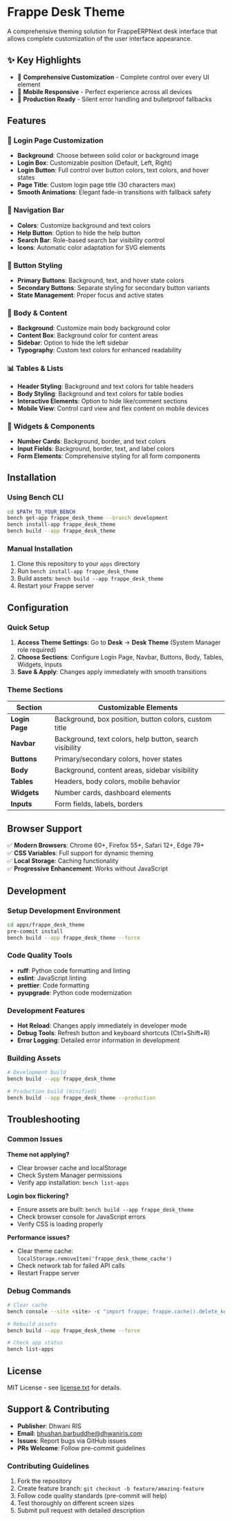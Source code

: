 # Frappe Desk Theme

A comprehensive theming solution for FrappeERPNext desk interface that allows complete customization of the user interface appearance.

## ✨ **Key Highlights**

- 🎨 **Comprehensive Customization** - Complete control over every UI element
- 📱 **Mobile Responsive** - Perfect experience across all devices
- 🔧 **Production Ready** - Silent error handling and bulletproof fallbacks

## Features

### 🎨 **Login Page Customization**
- **Background**: Choose between solid color or background image
- **Login Box**: Customizable position (Default, Left, Right)
- **Login Button**: Full control over button colors, text colors, and hover states
- **Page Title**: Custom login page title (30 characters max)
- **Smooth Animations**: Elegant fade-in transitions with fallback safety

### 🧭 **Navigation Bar**
- **Colors**: Customize background and text colors
- **Help Button**: Option to hide the help button
- **Search Bar**: Role-based search bar visibility control
- **Icons**: Automatic color adaptation for SVG elements

### 🔘 **Button Styling**
- **Primary Buttons**: Background, text, and hover state colors
- **Secondary Buttons**: Separate styling for secondary button variants
- **State Management**: Proper focus and active states

### 📄 **Body & Content**
- **Background**: Customize main body background color
- **Content Box**: Background color for content areas
- **Sidebar**: Option to hide the left sidebar
- **Typography**: Custom text colors for enhanced readability

### 📊 **Tables & Lists**
- **Header Styling**: Background and text colors for table headers
- **Body Styling**: Background and text colors for table bodies
- **Interactive Elements**: Option to hide like/comment sections
- **Mobile View**: Control card view and flex content on mobile devices

### 🎯 **Widgets & Components**
- **Number Cards**: Background, border, and text colors
- **Input Fields**: Background, border, text, and label colors
- **Form Elements**: Comprehensive styling for all form components

## Installation

### Using Bench CLI
```bash
cd $PATH_TO_YOUR_BENCH
bench get-app frappe_desk_theme --branch development
bench install-app frappe_desk_theme
bench build --app frappe_desk_theme
```

### Manual Installation
1. Clone this repository to your `apps` directory
2. Run `bench install-app frappe_desk_theme`
3. Build assets: `bench build --app frappe_desk_theme`
4. Restart your Frappe server

## Configuration

### **Quick Setup**
1. **Access Theme Settings**: Go to **Desk** → **Desk Theme** (System Manager role required)
2. **Choose Sections**: Configure Login Page, Navbar, Buttons, Body, Tables, Widgets, Inputs
3. **Save & Apply**: Changes apply immediately with smooth transitions

### **Theme Sections**
| Section | Customizable Elements |
|---------|----------------------|
| **Login Page** | Background, box position, button colors, custom title |
| **Navbar** | Background, text colors, help button, search visibility |
| **Buttons** | Primary/secondary colors, hover states |
| **Body** | Background, content areas, sidebar visibility |
| **Tables** | Headers, body colors, mobile behavior |
| **Widgets** | Number cards, dashboard elements |
| **Inputs** | Form fields, labels, borders |

## Browser Support

✅ **Modern Browsers**: Chrome 60+, Firefox 55+, Safari 12+, Edge 79+  
✅ **CSS Variables**: Full support for dynamic theming  
✅ **Local Storage**: Caching functionality  
✅ **Progressive Enhancement**: Works without JavaScript  

## Development

### **Setup Development Environment**
```bash
cd apps/frappe_desk_theme
pre-commit install
bench build --app frappe_desk_theme --force
```

### **Code Quality Tools**
- **ruff**: Python code formatting and linting
- **eslint**: JavaScript linting
- **prettier**: Code formatting
- **pyupgrade**: Python code modernization

### **Development Features**
- **Hot Reload**: Changes apply immediately in developer mode
- **Debug Tools**: Refresh button and keyboard shortcuts (Ctrl+Shift+R)
- **Error Logging**: Detailed error information in development

### **Building Assets**
```bash
# Development build
bench build --app frappe_desk_theme

# Production build (minified)
bench build --app frappe_desk_theme --production
```

## Troubleshooting

### **Common Issues**

**Theme not applying?**
- Clear browser cache and localStorage
- Check System Manager permissions
- Verify app installation: `bench list-apps`

**Login box flickering?**
- Ensure assets are built: `bench build --app frappe_desk_theme`
- Check browser console for JavaScript errors
- Verify CSS is loading properly

**Performance issues?**
- Clear theme cache: `localStorage.removeItem('frappe_desk_theme_cache')`
- Check network tab for failed API calls
- Restart Frappe server

### **Debug Commands**
```bash
# Clear cache
bench console --site <site> -c "import frappe; frappe.cache().delete_key('*theme*')"

# Rebuild assets
bench build --app frappe_desk_theme --force

# Check app status
bench list-apps
```

## License

MIT License - see [license.txt](license.txt) for details.

## Support & Contributing

- **Publisher**: Dhwani RIS
- **Email**: bhushan.barbuddhe@dhwaniris.com
- **Issues**: Report bugs via GitHub issues
- **PRs Welcome**: Follow pre-commit guidelines

### **Contributing Guidelines**
1. Fork the repository
2. Create feature branch: `git checkout -b feature/amazing-feature`
3. Follow code quality standards (pre-commit will help)
4. Test thoroughly on different screen sizes
5. Submit pull request with detailed description

